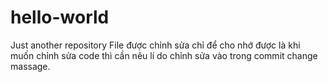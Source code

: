 # hello-world
Just another repository
File được chỉnh sửa chỉ để cho nhớ được là khi muốn chỉnh sửa code thì cần nêu lí do chỉnh sửa vào trong commit change massage.

